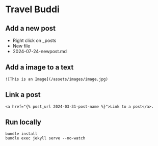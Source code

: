 # Travel Buddi

## Add a new post
- Right click on _posts
- New file
- 2024-07-24-newpost.md

## Add a image to a text
```
![This is an Image](/assets/images/image.jpg)
```

## Link a post
```
<a href="{% post_url 2024-03-31-post-name %}">Link to a post</a>.
```


## Run locally
```
bundle install
bundle exec jekyll serve --no-watch
```
